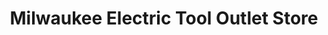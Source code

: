 ---
title: "Milwaukee Electric Tool Outlet Store"
url: /denver/milwaukee-electric-tool-outlet-store/
shop: electronics
---